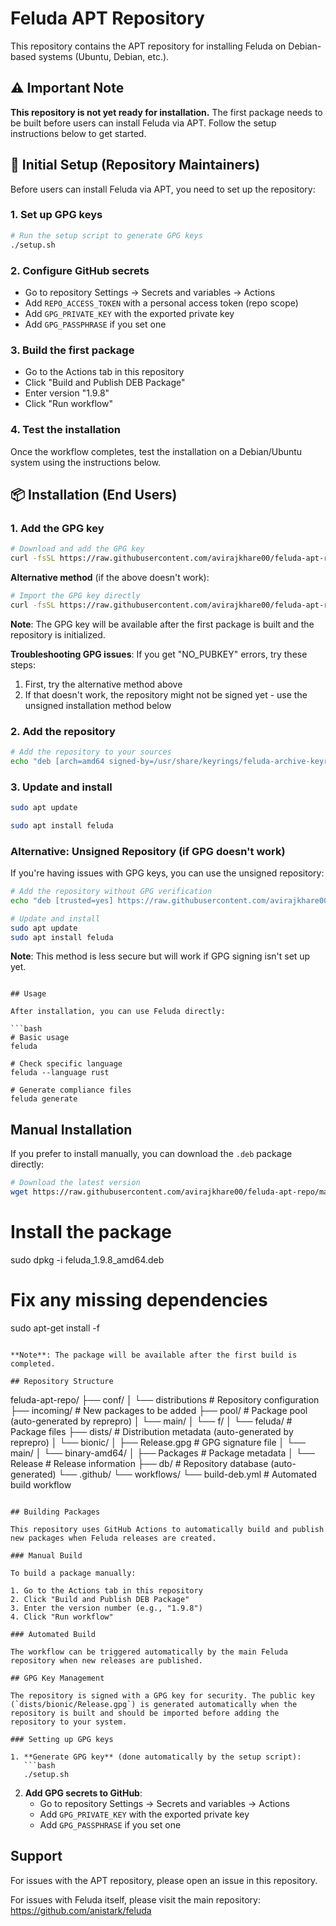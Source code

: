 # Feluda APT Repository

This repository contains the APT repository for installing Feluda on Debian-based systems (Ubuntu, Debian, etc.).

## ⚠️ Important Note

**This repository is not yet ready for installation.** The first package needs to be built before users can install Feluda via APT. Follow the setup instructions below to get started.

## 🚀 Initial Setup (Repository Maintainers)

Before users can install Feluda via APT, you need to set up the repository:

### 1. Set up GPG keys
```bash
# Run the setup script to generate GPG keys
./setup.sh
```

### 2. Configure GitHub secrets
- Go to repository Settings → Secrets and variables → Actions
- Add `REPO_ACCESS_TOKEN` with a personal access token (repo scope)
- Add `GPG_PRIVATE_KEY` with the exported private key
- Add `GPG_PASSPHRASE` if you set one

### 3. Build the first package
- Go to the Actions tab in this repository
- Click "Build and Publish DEB Package"
- Enter version "1.9.8"
- Click "Run workflow"

### 4. Test the installation
Once the workflow completes, test the installation on a Debian/Ubuntu system using the instructions below.

## 📦 Installation (End Users)

### 1. Add the GPG key

```bash
# Download and add the GPG key
curl -fsSL https://raw.githubusercontent.com/avirajkhare00/feluda-apt-repo/main/dists/bionic/Release.gpg | sudo gpg --dearmor -o /usr/share/keyrings/feluda-archive-keyring.gpg
```

**Alternative method** (if the above doesn't work):
```bash
# Import the GPG key directly
curl -fsSL https://raw.githubusercontent.com/avirajkhare00/feluda-apt-repo/main/dists/bionic/Release.gpg | sudo apt-key add -
```

**Note**: The GPG key will be available after the first package is built and the repository is initialized.

**Troubleshooting GPG issues**:
If you get "NO_PUBKEY" errors, try these steps:
1. First, try the alternative method above
2. If that doesn't work, the repository might not be signed yet - use the unsigned installation method below

### 2. Add the repository

```bash
# Add the repository to your sources
echo "deb [arch=amd64 signed-by=/usr/share/keyrings/feluda-archive-keyring.gpg] https://raw.githubusercontent.com/avirajkhare00/feluda-apt-repo/main bionic main" | sudo tee /etc/apt/sources.list.d/feluda.list
```

### 3. Update and install

```bash
sudo apt update

sudo apt install feluda
```

### Alternative: Unsigned Repository (if GPG doesn't work)

If you're having issues with GPG keys, you can use the unsigned repository:

```bash
# Add the repository without GPG verification
echo "deb [trusted=yes] https://raw.githubusercontent.com/avirajkhare00/feluda-apt-repo/main bionic main" | sudo tee /etc/apt/sources.list.d/feluda.list

# Update and install
sudo apt update
sudo apt install feluda
```

**Note**: This method is less secure but will work if GPG signing isn't set up yet.
```

## Usage

After installation, you can use Feluda directly:

```bash
# Basic usage
feluda

# Check specific language
feluda --language rust

# Generate compliance files
feluda generate
```

## Manual Installation

If you prefer to install manually, you can download the `.deb` package directly:

```bash
# Download the latest version
wget https://raw.githubusercontent.com/avirajkhare00/feluda-apt-repo/main/pool/main/f/feluda/feluda_1.9.8_amd64.deb
```

# Install the package
sudo dpkg -i feluda_1.9.8_amd64.deb

# Fix any missing dependencies
sudo apt-get install -f
```

**Note**: The package will be available after the first build is completed.

## Repository Structure

```
feluda-apt-repo/
├── conf/
│   └── distributions    # Repository configuration
├── incoming/           # New packages to be added
├── pool/              # Package pool (auto-generated by reprepro)
│   └── main/
│       └── f/
│           └── feluda/  # Package files
├── dists/             # Distribution metadata (auto-generated by reprepro)
│   └── bionic/
│       ├── Release.gpg           # GPG signature file
│       └── main/
│           └── binary-amd64/
│               ├── Packages      # Package metadata
│               └── Release       # Release information
├── db/                # Repository database (auto-generated)
└── .github/
    └── workflows/
        └── build-deb.yml  # Automated build workflow
```

## Building Packages

This repository uses GitHub Actions to automatically build and publish new packages when Feluda releases are created.

### Manual Build

To build a package manually:

1. Go to the Actions tab in this repository
2. Click "Build and Publish DEB Package"
3. Enter the version number (e.g., "1.9.8")
4. Click "Run workflow"

### Automated Build

The workflow can be triggered automatically by the main Feluda repository when new releases are published.

## GPG Key Management

The repository is signed with a GPG key for security. The public key (`dists/bionic/Release.gpg`) is generated automatically when the repository is built and should be imported before adding the repository to your system.

### Setting up GPG keys

1. **Generate GPG key** (done automatically by the setup script):
   ```bash
   ./setup.sh
   ```

2. **Add GPG secrets to GitHub**:
   - Go to repository Settings → Secrets and variables → Actions
   - Add `GPG_PRIVATE_KEY` with the exported private key
   - Add `GPG_PASSPHRASE` if you set one

## Support

For issues with the APT repository, please open an issue in this repository.

For issues with Feluda itself, please visit the main repository: https://github.com/anistark/feluda
